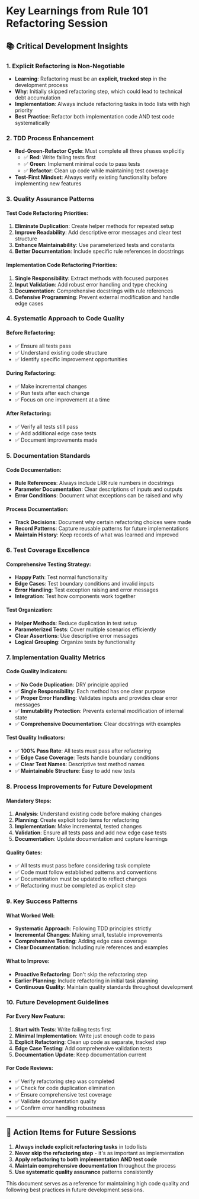 # Key Learnings from Rule 101 Refactoring Session

## 📚 Critical Development Insights

### 1. **Explicit Refactoring is Non-Negotiable**
- **Learning**: Refactoring must be an **explicit, tracked step** in the development process
- **Why**: Initially skipped refactoring step, which could lead to technical debt accumulation
- **Implementation**: Always include refactoring tasks in todo lists with high priority
- **Best Practice**: Refactor both implementation code AND test code systematically

### 2. **TDD Process Enhancement**
- **Red-Green-Refactor Cycle**: Must complete all three phases explicitly
  - ✅ **Red**: Write failing tests first
  - ✅ **Green**: Implement minimal code to pass tests  
  - ✅ **Refactor**: Clean up code while maintaining test coverage
- **Test-First Mindset**: Always verify existing functionality before implementing new features

### 3. **Quality Assurance Patterns**

#### Test Code Refactoring Priorities:
1. **Eliminate Duplication**: Create helper methods for repeated setup
2. **Improve Readability**: Add descriptive error messages and clear test structure
3. **Enhance Maintainability**: Use parameterized tests and constants
4. **Better Documentation**: Include specific rule references in docstrings

#### Implementation Code Refactoring Priorities:
1. **Single Responsibility**: Extract methods with focused purposes
2. **Input Validation**: Add robust error handling and type checking
3. **Documentation**: Comprehensive docstrings with rule references
4. **Defensive Programming**: Prevent external modification and handle edge cases

### 4. **Systematic Approach to Code Quality**

#### Before Refactoring:
- ✅ Ensure all tests pass
- ✅ Understand existing code structure
- ✅ Identify specific improvement opportunities

#### During Refactoring:
- ✅ Make incremental changes
- ✅ Run tests after each change
- ✅ Focus on one improvement at a time

#### After Refactoring:
- ✅ Verify all tests still pass
- ✅ Add additional edge case tests
- ✅ Document improvements made

### 5. **Documentation Standards**

#### Code Documentation:
- **Rule References**: Always include LRR rule numbers in docstrings
- **Parameter Documentation**: Clear descriptions of inputs and outputs
- **Error Conditions**: Document what exceptions can be raised and why

#### Process Documentation:
- **Track Decisions**: Document why certain refactoring choices were made
- **Record Patterns**: Capture reusable patterns for future implementations
- **Maintain History**: Keep records of what was learned and improved

### 6. **Test Coverage Excellence**

#### Comprehensive Testing Strategy:
- **Happy Path**: Test normal functionality
- **Edge Cases**: Test boundary conditions and invalid inputs
- **Error Handling**: Test exception raising and error messages
- **Integration**: Test how components work together

#### Test Organization:
- **Helper Methods**: Reduce duplication in test setup
- **Parameterized Tests**: Cover multiple scenarios efficiently
- **Clear Assertions**: Use descriptive error messages
- **Logical Grouping**: Organize tests by functionality

### 7. **Implementation Quality Metrics**

#### Code Quality Indicators:
- ✅ **No Code Duplication**: DRY principle applied
- ✅ **Single Responsibility**: Each method has one clear purpose
- ✅ **Proper Error Handling**: Validates inputs and provides clear error messages
- ✅ **Immutability Protection**: Prevents external modification of internal state
- ✅ **Comprehensive Documentation**: Clear docstrings with examples

#### Test Quality Indicators:
- ✅ **100% Pass Rate**: All tests must pass after refactoring
- ✅ **Edge Case Coverage**: Tests handle boundary conditions
- ✅ **Clear Test Names**: Descriptive test method names
- ✅ **Maintainable Structure**: Easy to add new tests

### 8. **Process Improvements for Future Development**

#### Mandatory Steps:
1. **Analysis**: Understand existing code before making changes
2. **Planning**: Create explicit todo items for refactoring
3. **Implementation**: Make incremental, tested changes
4. **Validation**: Ensure all tests pass and add new edge case tests
5. **Documentation**: Update documentation and capture learnings

#### Quality Gates:
- ✅ All tests must pass before considering task complete
- ✅ Code must follow established patterns and conventions
- ✅ Documentation must be updated to reflect changes
- ✅ Refactoring must be completed as explicit step

### 9. **Key Success Patterns**

#### What Worked Well:
- **Systematic Approach**: Following TDD principles strictly
- **Incremental Changes**: Making small, testable improvements
- **Comprehensive Testing**: Adding edge case coverage
- **Clear Documentation**: Including rule references and examples

#### What to Improve:
- **Proactive Refactoring**: Don't skip the refactoring step
- **Earlier Planning**: Include refactoring in initial task planning
- **Continuous Quality**: Maintain quality standards throughout development

### 10. **Future Development Guidelines**

#### For Every New Feature:
1. **Start with Tests**: Write failing tests first
2. **Minimal Implementation**: Write just enough code to pass
3. **Explicit Refactoring**: Clean up code as separate, tracked step
4. **Edge Case Testing**: Add comprehensive validation tests
5. **Documentation Update**: Keep documentation current

#### For Code Reviews:
- ✅ Verify refactoring step was completed
- ✅ Check for code duplication elimination
- ✅ Ensure comprehensive test coverage
- ✅ Validate documentation quality
- ✅ Confirm error handling robustness

---

## 🎯 Action Items for Future Sessions

1. **Always include explicit refactoring tasks** in todo lists
2. **Never skip the refactoring step** - it's as important as implementation
3. **Apply refactoring to both implementation AND test code**
4. **Maintain comprehensive documentation** throughout the process
5. **Use systematic quality assurance** patterns consistently

This document serves as a reference for maintaining high code quality and following best practices in future development sessions.